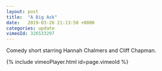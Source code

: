 ```yaml
---
layout: post
title:  "A Big Ask"
date:   2019-03-26 21:13:50 +0000
categories: update
vimeoId: 326533297
---
```


Comedy short starring Hannah Chalmers and Cliff Chapman.

{% include vimeoPlayer.html id=page.vimeoId %}
